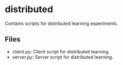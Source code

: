 # distributed

Contains scripts for distributed learning experiments.

## Files
- client.py: Client script for distributed learning.
- server.py: Server script for distributed learning.